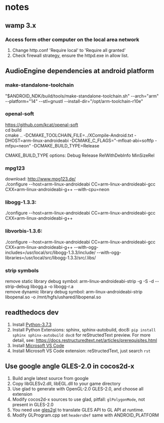 # notes

## wamp 3.x
### Access form other computer on the local area network
1. Change http.conf 'Require local' to 'Require all granted'
2. Check firewall strategy, ensure the httpd.exe in allow list.

## AudioEngine dependencies at android platform
### make-standalone-toolchain
"$ANDROID_NDK/build/tools/make-standalone-toolchain.sh" --arch="arm" --platform="14" --stl=gnustl --install-dir="/opt/arm-toolchain-r10e"

### openal-soft  
https://github.com/kcat/openal-soft  
cd build  
cmake .. -DCMAKE_TOOLCHAIN_FILE=../XCompile-Android.txt -DHOST=arm-linux-androideabi -DCMAKE_C_FLAGS="-mfloat-abi=softfp -mfpu=neon" -DCMAKE_BUILD_TYPE=Release

CMAKE_BUILD_TYPE options: Debug Release RelWithDebInfo MinSizeRel

### mpg123
download: http://www.mpg123.de/  
./configure --host=arm-linux-androideabi CC=arm-linux-androideabi-gcc CXX=arm-linux-androideabi-g++ --with-cpu=neon

### libogg-1.3.3:
./configure --host=arm-linux-androideabi CC=arm-linux-androideabi-gcc CXX=arm-linux-androideabi-g++

### libvorbis-1.3.6:
./configure --host=arm-linux-androideabi CC=arm-linux-androideabi-gcc CXX=arm-linux-androideabi-g++ --with-ogg-includes=/usr/local/src/libogg-1.3.3/include/ --with-ogg-libraries=/usr/local/src/libogg-1.3.3/src/.libs/

### strip symbols
remove static library debug symbol: arm-linux-androideabi-strip -g -S -d --strip-debug libogg.a -o libogg-r.a  
remove dynamic library debug symbol: arm-linux-androideabi-strip libopenal.so -o /mnt/hgfs/ushared/libopenal.so


## readthedocs dev
1. Install [Python-3.7.3](https://www.python.org/ftp/python/3.7.3/python-3.7.3-amd64.exe)
2. Install Python Extensions: sphinx, sphinx-autobuild, doc8: ```pip install sphinx sphinx-autobuild doc8``` for reStructedText preview.
For more detail, see: https://docs.restructuredtext.net/articles/prerequisites.html
3. Install [Microsoft VS Code](https://code.visualstudio.com/)
4. Install Microsoft VS Code extension: reStructedText, just search ```rst```

## Use google angle GLES-2.0 in cocos2d-x
1. Build angle latest source from google
2. Copy libGLESv2.dll, libEGL.dll to your game directory
3. Use glad to generate with OpenGL-2.0 GLES-2.0, and choose all extension
4. Modify cocos2d-x sources to use glad, pitfall: ```glPolygonMode```, not present in GLES-2.0
5. You need use [gles2gl](https://github.com/x-studio365/gles2gl) to translate GLES API to GL API at runtime.
6. Modify GLProgram.cpp set ```headersDef``` same with ANDROID_PLATFORM
